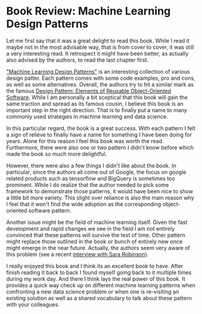 # Book Review: Machine Learning Design Patterns

Let me first say that it was a great delight to read this book.
While I read it maybe not in the most advisable way, that is from cover to cover, it was still a very interesting read.
It retrospect it might have been better, as actually also advised by the authors, to read the last chapter first.

["Machine Learning Design Patterns"](https://www.amazon.com/Machine-Learning-Design-Patterns-Preparation-ebook/dp/B08L8GRRBM) is an interesting collection of various design patter.
Each pattern comes with some code examples, pro and cons, as well as some alternatives.
Overall, the authors try to hit a similar mark as the famous [Design Pattern: Elements of Reusable Object-Oriented Software](https://www.amazon.com/gp/product/0201633612/).
While I am personally a bit sceptical that this book will gain the same traction and spread as its famous cousin, I believe this book is an important step in the right direction.
That is to finally put a name to many commonly used strategies in machine learning and data science.

In this particular regard, the book is a great success. 
With each pattern I felt a sign of relieve to finally have a name for something I have been doing for years. 
Alone for this reason I feel this book was worth the read.
Furthermore, there were also one or two pattern I didn't know before which made the book so much more delightful.

However, there were also a few things I didn't like about the book.
In particular, since the authors all come out of Google,  the focus on google related products such as tensorflow and BigQuery is sometimes too prominent.
While I do realize that the author needed to pick some framework to demonstrate those patterns, it would have been nice to show a little bit more variety.
This slight over reliance is also the main reason why I feel that it won't find the wide adoption as the corresponding object-oriented software pattern.

Another issue might be the field of machine learning itself.
Given the fast development and rapid changes we see in the field I am not entirely convinced that these patterns will survive the test of time.
Other pattern might replace those outlined in the book or bunch of entirely new once might emerge in the near future.
Actually, the authors seem very aware of this problem (see a recent [interview with Sara Robinson](https://www.listennotes.com/podcasts/mlopscommunity/machine-learning-design-8JXbTtYB9Of/)).

I really enjoyed this book and I think its an excellent book to have.
After finish reading it back to back I found myself going back to it multiple times during my work day.
And there I think lays the real power of this book.
It provides a quick way check up on different machine learning patterns when confronting a new data science problem or when one is re-visiting an existing solution as well as a shared vocabulary to talk about these pattern with your colleagues.
